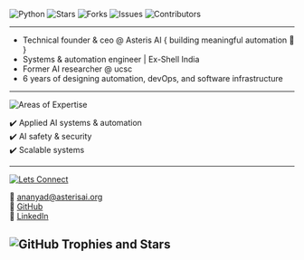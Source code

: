 ![Python](https://img.shields.io/badge/_Python-v3.12-F7C1D9?style=flat&logo=python&logoColor=FDF5E6&labelColor=8B5E83&logoSize=40)  ![Stars](https://img.shields.io/github/stars/ananyadd/ananyadd?style=flat&color=FFF9C4&labelColor=8B5E83&logo=github&logoColor=FDF5E6) ![Forks](https://img.shields.io/github/forks/ananyadd/ananyadd?style=flat&color=C8E6C9&labelColor=8B5E83&logo=github&logoColor=FDF5E6) ![Issues](https://img.shields.io/github/issues/ananyadd/ananyadd?style=flat&color=BBDEFB&labelColor=8B5E83&logo=github&logoColor=FDF5E6) ![Contributors](https://img.shields.io/badge/Contributors-4-F8BBD0?style=flat&labelColor=8B5E83&logo=github&logoColor=FDF5E6)




---                        

- Technical founder & ceo @ Asteris AI { building meaningful automation 💫 }
- Systems & automation engineer | Ex-Shell India 
- Former AI researcher @ ucsc
- 6 years of designing automation, devOps, and software infrastructure  

---

![Areas of Expertise](https://img.shields.io/badge/Areas_of_Expertise-F7C1D9?style=flat&labelColor=8B5E83&logo=gear&logoColor=FDF5E6)


  ✔️ Applied AI systems & automation  
  ✔️ AI safety & security  
  ✔️ Scalable systems  

 
---

[![Lets Connect](https://img.shields.io/badge/Let’s_Connect-F7C1D9?style=flat&logo=googlechrome&logoColor=FDF5E6&labelColor=8B5E83)](mailto:founder@asterisai.org)

📧 [ananyad@asterisai.org](mailto:founder@asterisai.org)  
🔗 [GitHub](https://github.com/ananyadd)  
💼 [LinkedIn](https://www.linkedin.com/in/ananya-das-a3016059/)

## ![GitHub Trophies and Stars](https://img.shields.io/badge/GitHub_Trophies_&_Stars-F7C1D9?style=flat&labelColor=8B5E83&logo=github&logoColor=FDF5E6)

